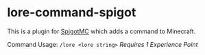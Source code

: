 # lore-command-spigot

This is a plugin for [SpigotMC](https://www.spigotmc.org/) which adds a command to Minecraft.

Command Usage:
`/lore <lore string>`
*Requires 1 Experience Point*

